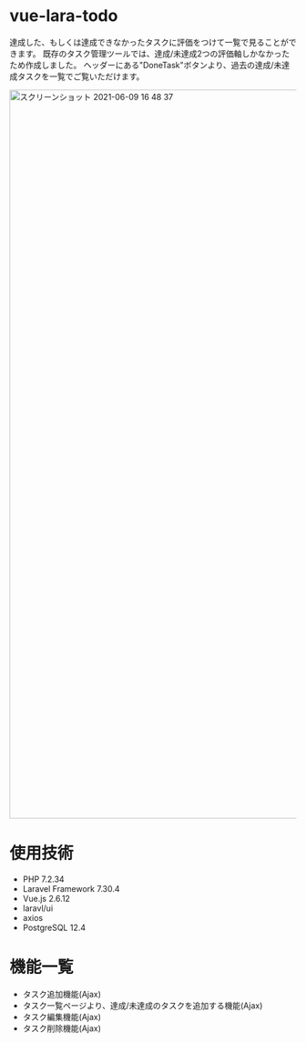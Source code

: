 # vue-lara-todo

達成した、もしくは達成できなかったタスクに評価をつけて一覧で見ることができます。
既存のタスク管理ツールでは、達成/未達成2つの評価軸しかなかったため作成しました。
ヘッダーにある"DoneTask"ボタンより、過去の達成/未達成タスクを一覧でご覧いただけます。

<img width="1280" alt="スクリーンショット 2021-06-09 16 48 37" src="https://user-images.githubusercontent.com/75630003/121315090-f7f53980-c942-11eb-837c-18e33040cd8e.png">


# 使用技術

- PHP 7.2.34
- Laravel Framework 7.30.4
- Vue.js 2.6.12
- laravl/ui
- axios
- PostgreSQL 12.4

# 機能一覧

- タスク追加機能(Ajax)
- タスク一覧ページより、達成/未達成のタスクを追加する機能(Ajax)
- タスク編集機能(Ajax)
- タスク削除機能(Ajax)